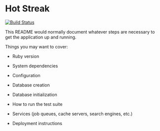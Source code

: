 # Hot Streak
[![Build Status](https://travis-ci.org/trayo/hot_streak_client.svg?branch=master)](https://travis-ci.org/trayo/hot_streak_client)

This README would normally document whatever steps are necessary to get the
application up and running.

Things you may want to cover:

* Ruby version

* System dependencies

* Configuration

* Database creation

* Database initialization

* How to run the test suite

* Services (job queues, cache servers, search engines, etc.)

* Deployment instructions
